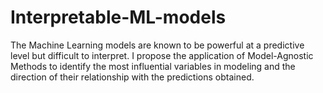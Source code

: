 # Interpretable-ML-models
The Machine Learning models are known to be powerful at a predictive level but difficult to interpret. I propose the application of Model-Agnostic Methods to identify the most influential variables in modeling and the direction of their relationship with the predictions obtained. 
